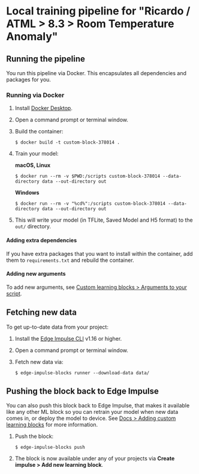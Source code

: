 # Local training pipeline for "Ricardo / ATML > 8.3 > Room Temperature Anomaly"

## Running the pipeline

You run this pipeline via Docker. This encapsulates all dependencies and packages for you.

### Running via Docker

1. Install [Docker Desktop](https://www.docker.com/products/docker-desktop/).
2. Open a command prompt or terminal window.
3. Build the container:

    ```
    $ docker build -t custom-block-378014 .
    ```

4. Train your model:

    **macOS, Linux**

    ```
    $ docker run --rm -v $PWD:/scripts custom-block-378014 --data-directory data --out-directory out
    ```

    **Windows**

    ```
    $ docker run --rm -v "%cd%":/scripts custom-block-378014 --data-directory data --out-directory out
    ```

5. This will write your model (in TFLite, Saved Model and H5 format) to the `out/` directory.

#### Adding extra dependencies

If you have extra packages that you want to install within the container, add them to `requirements.txt` and rebuild the container.

#### Adding new arguments

To add new arguments, see [Custom learning blocks > Arguments to your script](https://docs.edgeimpulse.com/docs/edge-impulse-studio/learning-blocks/adding-custom-learning-blocks#arguments-to-your-script).

## Fetching new data

To get up-to-date data from your project:

1. Install the [Edge Impulse CLI](https://docs.edgeimpulse.com/docs/edge-impulse-cli/cli-installation) v1.16 or higher.
2. Open a command prompt or terminal window.
3. Fetch new data via:

    ```
    $ edge-impulse-blocks runner --download-data data/
    ```

## Pushing the block back to Edge Impulse

You can also push this block back to Edge Impulse, that makes it available like any other ML block so you can retrain your model when new data comes in, or deploy the model to device. See [Docs > Adding custom learning blocks](https://docs.edgeimpulse.com/docs/edge-impulse-studio/organizations/adding-custom-transfer-learning-models) for more information.

1. Push the block:

    ```
    $ edge-impulse-blocks push
    ```

2. The block is now available under any of your projects via **Create impulse > Add new learning block**.
